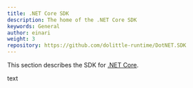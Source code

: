 ```yaml
---
title: .NET Core SDK
description: The home of the .NET Core SDK
keywords: General
author: einari
weight: 3
repository: https://github.com/dolittle-runtime/DotNET.SDK
---
```


This section describes the SDK for [.NET Core](https://www.microsoft.com/net).

text
